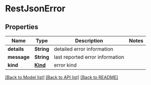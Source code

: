 # RestJsonError

## Properties

Name | Type | Description | Notes
------------ | ------------- | ------------- | -------------
**details** | **String** | detailed error information | 
**message** | **String** | last reported error information | 
**kind** | [**Kind**](.md) | error kind | 


[[Back to Model list]](../README.md#documentation-for-models) [[Back to API list]](../README.md#documentation-for-api-endpoints) [[Back to README]](../README.md)

